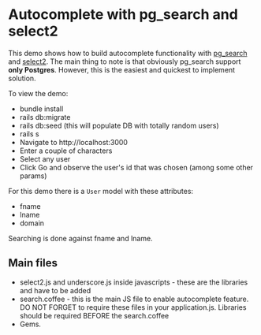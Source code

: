 # Autocomplete with pg_search and select2

This demo shows how to build autocomplete functionality with [pg_search](https://github.com/Casecommons/pg_search)
and [select2](http://select2.github.io/). The main thing to note is that obviously pg_search
support **only Postgres**. However, this is the easiest and quickest to implement solution.

To view the demo:

* bundle install
* rails db:migrate
* rails db:seed (this will populate DB with totally random users)
* rails s
* Navigate to http://localhost:3000
* Enter a couple of characters
* Select any user
* Click Go and observe the user's id that was chosen (among some other params)

For this demo there is a `User` model with these attributes:

* fname
* lname
* domain

Searching is done against fname and lname.

## Main files

* select2.js and underscore.js inside javascripts - these are the libraries and have to be added
* search.coffee - this is the main JS file to enable autocomplete feature. DO NOT FORGET to require these files in your application.js.
Libraries should be required BEFORE the search.coffee
* Gems.